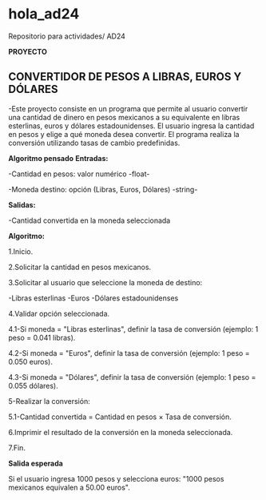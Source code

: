 # hola_ad24
Repositorio para actividades/ AD24


**PROYECTO**

## CONVERTIDOR DE PESOS A LIBRAS, EUROS Y DÓLARES
-Este proyecto consiste en un programa que permite al usuario convertir una cantidad de dinero en pesos mexicanos a su equivalente en libras esterlinas, euros y dólares estadounidenses. El usuario ingresa la cantidad en pesos y elige a qué moneda desea convertir. El programa realiza la conversión utilizando tasas de cambio predefinidas.

**Algoritmo pensado**
**Entradas:**

-Cantidad en pesos: valor numérico -float-

-Moneda destino: opción (Libras, Euros, Dólares) -string-


 **Salidas:**

-Cantidad convertida en la moneda seleccionada

**Algoritmo:**

1.Inicio.

2.Solicitar la cantidad en pesos mexicanos.

3.Solicitar al usuario que seleccione la moneda de destino:

-Libras esterlinas
-Euros
-Dólares estadounidenses

4.Validar opción seleccionada.

 4.1-Si moneda = "Libras esterlinas", definir la tasa de conversión (ejemplo: 1 peso = 0.041 libras).
 
 4.2-Si moneda = "Euros", definir la tasa de conversión (ejemplo: 1 peso = 0.050 euros).
 
 4.3-Si moneda = "Dólares", definir la tasa de conversión (ejemplo: 1 peso = 0.055 dólares).
 
5-Realizar la conversión:

 5.1-Cantidad convertida = Cantidad en pesos × Tasa de conversión.
 
6.Imprimir el resultado de la conversión en la moneda seleccionada.

7.Fin.

**Salida esperada** 

Si el usuario ingresa 1000 pesos y selecciona euros: "1000 pesos mexicanos equivalen a 50.00 euros".
